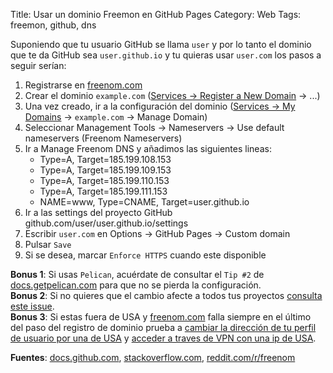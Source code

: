Title: Usar un dominio Freemon en GitHub Pages
Category: Web
Tags: freemon, github, dns

Suponiendo que tu usuario GitHub se llama `user` y por
lo tanto el dominio que te da GitHub sea
`user.github.io` y tu quieras usar `user.com`
los pasos a seguir serían:

1. Registrarse en [freenom.com](https://www.freenom.com)
2. Crear el dominio `example.com` ([Services -> Register a New Domain](https://my.freenom.com/domains.php) -> ...)
3. Una vez creado, ir a la configuración del dominio ([Services -> My Domains](https://my.freenom.com/clientarea.php?action=domains) -> `example.com` -> Manage Domain)
4. Seleccionar Management Tools -> Nameservers -> Use default nameservers (Freenom Nameservers)
5. Ir a Manage Freenom DNS y añadimos las siguientes lineas:
    * Type=A, Target=185.199.108.153
    * Type=A, Target=185.199.109.153
    * Type=A, Target=185.199.110.153
    * Type=A, Target=185.199.111.153
    * NAME=www, Type=CNAME, Target=user.github.io
6. Ir a las settings del proyecto GitHub github.com/user/user.github.io/settings
7. Escribir `user.com` en Options -> GitHub Pages -> Custom domain
6. Pulsar `Save`
7. Si se desea, marcar `Enforce HTTPS` cuando este disponible

**Bonus 1**: Si usas `Pelican`, acuérdate de consultar el `Tip #2` de
[docs.getpelican.com](https://docs.getpelican.com/en/3.6.3/tips.html#extra-tips)
para que no se pierda la configuración.  
**Bonus 2**: Si no quieres que el cambio afecte a todos tus proyectos
[consulta este issue](https://github.com/isaacs/github/issues/547#issuecomment-694671575).  
**Bonus 3**: Si estas fuera de USA y [freenom.com](https://www.freenom.com) falla siempre
en el último del paso del registro de dominio prueba a [cambiar la dirección de tu perfil
de usuario por una de USA](https://www.fakeaddressgenerator.com/usa_address_generator)
y [acceder a traves de VPN con una ip de USA](https://chrome.google.com/webstore/detail/hola-free-vpn-proxy-unblo/gkojfkhlekighikafcpjkiklfbnlmeio).

**Fuentes**: [docs.github.com](https://docs.github.com/es/free-pro-team@latest/github/working-with-github-pages/managing-a-custom-domain-for-your-github-pages-site),
[stackoverflow.com](https://stackoverflow.com/a/49963795/5204002), [reddit.com/r/freenom](https://www.reddit.com/r/freenom/comments/gegiy4/i_cant_register_free_domains_with_freenom/)
